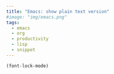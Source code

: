 ```yaml
---
title: "Emacs: show plain text version"
#image: "img/emacs.png"
tags:
  - emacs
  - org
  - productivity
  - lisp
  - snippet
---
```


<!--more-->

```lisp
(font-lock-mode)
```

                
